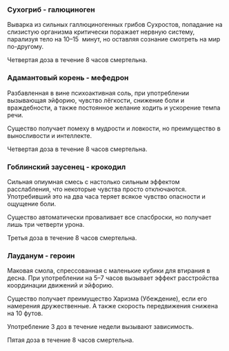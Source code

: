 ### Сухогриб - галюциноген
Выварка из сильных галлюциногенных грибов Сухростов, попадание на слизистую организма критически поражает нервную систему, парализуя тело на 10–15  минут, но оставляя сознание смотреть на мир по-другому.

Четвертая доза в течение 8 часов смертельна.
### Адамантовый корень - мефедрон
Разбавленная в вине психоактивная соль, при употреблении вызывающая эйфорию, чувство лёгкости, снижение боли и враждебности, а также постоянное желание ходить и ускорение темпа речи.

Существо получает помеху в мудрости и ловкости, но преимущество в выносливости и интеллекте.

Четвертая доза в течение 8 часов смертельна.
### Гоблинский заусенец - крокодил 
Сильная опиумная смесь с настолько сильным эффектом расслабления, что некоторые чувства просто отключаются. Употребивший это на два часа теряет всякое чувство опасности и ощущение боли.

Существо автоматически проваливает все спасброски, но получает лишь три четверти урона.

Третья доза в течение 8 часов смертельна.
### Лауданум - героин
Маковая смола, спрессованная с маленькие кубики для втирания в десна. При употреблении на 5–7 часов вызывает эффект расстройства координации движений и эйфорию.

Существо получает преимущество Харизма (Убеждение), если его намерения дружественные. А также скорость передвижения снижена на 10 футов.

Употребление 3 доз в течение недели вызывают зависимость.

Пятая доза в течение 8 часов смертельна.